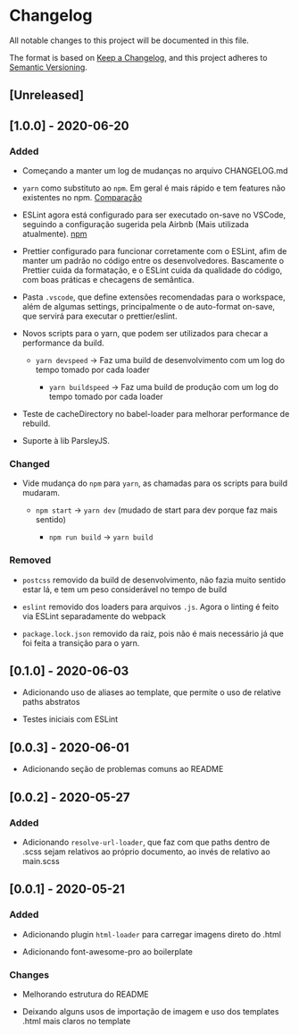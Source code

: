 # Changelog

All notable changes to this project will be documented in this file.

The format is based on [Keep a Changelog](https://keepachangelog.com/en/1.0.0/),
and this project adheres to [Semantic Versioning](https://semver.org/spec/v2.0.0.html).

## [Unreleased]

## [1.0.0] - 2020-06-20

### Added

- Começando a manter um log de mudanças no arquivo CHANGELOG.md

- `yarn` como substituto ao `npm`. Em geral é mais rápido e tem features não existentes no npm. [Comparação](https://stackshare.io/stackups/npm-vs-yarn)

- ESLint agora está configurado para ser executado on-save no VSCode, seguindo a configuração sugerida pela Airbnb (Mais utilizada atualmente). [npm](https://www.npmjs.com/package/eslint-config-airbnb)

- Prettier configurado para funcionar corretamente com o ESLint, afim de manter um padrão no código entre os desenvolvedores. Bascamente o Prettier cuida da formatação, e o ESLint cuida da qualidade do código, com boas práticas e checagens de semântica.

- Pasta `.vscode`, que define extensões recomendadas para o workspace, além de algumas settings, principalmente o de auto-format on-save, que servirá para executar o prettier/eslint.

- Novos scripts para o yarn, que podem ser utilizados para checar a performance da build.

  - `yarn devspeed` -> Faz uma build de desenvolvimento com um log do tempo tomado por cada loader

	- `yarn buildspeed` -> Faz uma build de produção com um log do tempo tomado por cada loader
- Teste de cacheDirectory no babel-loader para melhorar performance de rebuild.

- Suporte à lib ParsleyJS.

### Changed

- Vide mudança do `npm` para `yarn`,  as chamadas para os scripts para build mudaram.

  - `npm start` -> `yarn dev` (mudado de start para dev porque faz mais sentido)

	- `npm run build` -> `yarn build`

### Removed

- `postcss` removido da build de desenvolvimento, não fazia muito sentido estar lá, e tem um peso considerável no tempo de build

- `eslint` removido dos loaders para arquivos `.js`. Agora o linting é feito via ESLint separadamente do webpack

- `package.lock.json` removido da raiz, pois não é mais necessário já que foi feita a transição para o yarn.

## [0.1.0] - 2020-06-03

- Adicionando uso de aliases ao template, que permite o uso de relative paths abstratos

- Testes iniciais com ESLint

## [0.0.3] - 2020-06-01

- Adicionando seção de problemas comuns ao README

## [0.0.2] - 2020-05-27

### Added

- Adicionando `resolve-url-loader`, que faz com que paths dentro de .scss sejam relativos ao próprio documento, ao invés de relativo ao main.scss

## [0.0.1] - 2020-05-21

### Added

- Adicionando plugin `html-loader` para carregar imagens direto do .html

- Adicionando font-awesome-pro ao boilerplate

### Changes

- Melhorando estrutura do README

- Deixando alguns usos de importação de imagem e uso dos templates .html mais claros no template